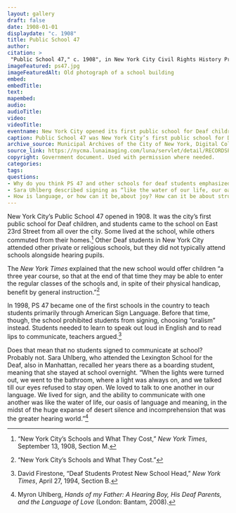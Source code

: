 ```yaml
--- 
layout: gallery
draft: false
date: 1908-01-01
displaydate: "c. 1908"
title: Public School 47
author: 
citation: >
 "Public School 47," c. 1908", in New York City Civil Rights History Project, Accessed: [Month Day, Year], https://nyccivilrightshistory.org/gallery/ps47.
imageFeatured: ps47.jpg
imageFeaturedAlt: Old photograph of a school building
embed: 
embedTitle: 
text: 
mapembed: 
audio: 
audioTitle: 
video: 
videoTitle: 
eventname: New York City opened its first public school for Deaf children.
caption: Public School 47 was New York City’s first public school for Deaf children.
archive_source: Municipal Archives of the City of New York, Digital Collections
source_link: https://nycma.lunaimaging.com/luna/servlet/detail/RECORDSPHOTOUNITARC~22~22~1401501~169962:PS-47,-Manhattan--exterior?qvq=q:deaf&mi=0&trs=816
copyright: Government document. Used with permission where needed.
categories: 
tags: 
questions: 
- Why do you think PS 47 and other schools for deaf students emphasized lip-reading and speaking rather than sign language? How does this relate to the school’s plan to have students “enter the regular classes…and benefit by general instruction”? 
- Sara Uhlberg described signing as “like the water of our life, our oasis of language and meaning.” But it was an oasis that she had to break school rules to find. What is your “oasis of language and meaning”? Does it connect to your life at school, or not? 
- How is language, or how can it be,about joy? How can it be about struggle or politics?
--- 
```


New York City’s Public School 47 opened in 1908. It was the city’s first public school for Deaf children, and students came to the school on East 23rd Street from all over the city. Some lived at the school, while others commuted from their homes.[^1] Other Deaf students in New York City attended other private or religious schools, but they did not typically attend schools alongside hearing pupils.

The *New York Times* explained that the new school would offer children “a three year course, so that at the end of that time they may be able to enter the regular classes of the schools and, in spite of their physical handicap, benefit by general instruction.”[^2]

In 1998, PS 47 became one of the first schools in the country to teach students primarily through American Sign Language. Before that time, though, the school prohibited students from signing, choosing “oralism” instead. Students needed to learn to speak out loud in English and to read lips to communicate, teachers argued.[^3]  

Does that mean that no students signed to communicate at school? Probably not. Sara Uhlberg, who attended the Lexington School for the Deaf, also in Manhattan, recalled her years there as a boarding student, meaning that she stayed at school overnight. “When the lights were turned out, we went to the bathroom, where a light was always on, and we talked till our eyes refused to stay open. We loved to talk to one another in our language. We lived for sign, and the ability to communicate with one another was like the water of life, our oasis of language and meaning, in the midst of the huge expanse of desert silence and incomprehension that was the greater hearing world.”[^4]  

[^1]: “New York City’s Schools and What They Cost,” *New York Times*, September 13, 1908, Section M.

[^2]: “New York City’s Schools and What They Cost.”

[^3]: David Firestone, “Deaf Students Protest New School Head,” *New York Times*, April 27, 1994, Section B.

[^4]: Myron Uhlberg, *Hands of my Father: A Hearing Boy, His Deaf Parents, and the Language of Love* (London: Bantam, 2008).
